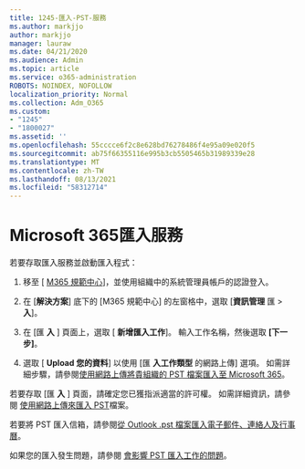 ```yaml
---
title: 1245-匯入-PST-服務
ms.author: markjjo
author: markjjo
manager: lauraw
ms.date: 04/21/2020
ms.audience: Admin
ms.topic: article
ms.service: o365-administration
ROBOTS: NOINDEX, NOFOLLOW
localization_priority: Normal
ms.collection: Adm_O365
ms.custom:
- "1245"
- "1800027"
ms.assetid: ''
ms.openlocfilehash: 55cccce6f2c8e628bd76278486f4e95a09e020f5
ms.sourcegitcommit: ab75f66355116e995b3cb5505465b31989339e28
ms.translationtype: MT
ms.contentlocale: zh-TW
ms.lasthandoff: 08/13/2021
ms.locfileid: "58312714"
---
```

# <a name="microsoft-365-import-service"></a>Microsoft 365匯入服務

若要存取匯入服務並啟動匯入程式：

1. 移至 [ [M365 規範中心](https://compliance.microsoft.com/)]，並使用組織中的系統管理員帳戶的認證登入。

1. 在 [**解決方案**] 底下的 [M365 規範中心] 的左窗格中，選取 [**資訊管理** 匯  >  **入**]。

1. 在 [匯 **入** ] 頁面上，選取 [ **新增匯入工作**]。 輸入工作名稱，然後選取 **[下一步]**。

1. 選取 [ **Upload 您的資料**] 以使用 [匯 **入工作類型** 的網路上傳] 選項。 如需詳細步驟，請參閱[使用網路上傳將貴組織的 PST 檔案匯入至 Microsoft 365](https://docs.microsoft.com/compliance/use-network-upload-to-import-pst-files)。

若要存取 [匯 **入** ] 頁面，請確定您已獲指派適當的許可權。 如需詳細資訊，請參閱 [使用網路上傳來匯入 PST](https://docs.microsoft.com/microsoft-365/compliance/importing-pst-files-to-office-365#using-network-upload-to-import-pst-files)檔案。

若要將 PST 匯入信箱，請參閱[從 Outlook .pst 檔案匯入電子郵件、連絡人及行事曆](https://support.office.com/article/import-email-contacts-and-calendar-from-an-outlook-pst-file-431a8e9a-f99f-4d5f-ae48-ded54b3440ac)。

如果您的匯入發生問題，請參閱 [會影響 PST 匯入工作的問題](https://docs.microsoft.com/office365/troubleshoot/pst-import-service/issues-with-pst-import-job)。

